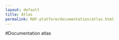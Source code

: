 ```yaml
---
layout: default
title: Atlas
permalink: RDF-platform/documentation/atlas.html
---
```

#Documentation atlas
